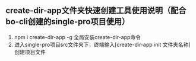 ## create-dir-app文件夹快速创建工具使用说明（配合bo-cli创建的single-pro项目使用）

1. npm i create-dir-app -g 全局安装create-dir-app命令
2. 进入single-pro项目src文件夹下，终端输入[create-dir-app init 文件夹名称] 创建项目文件
